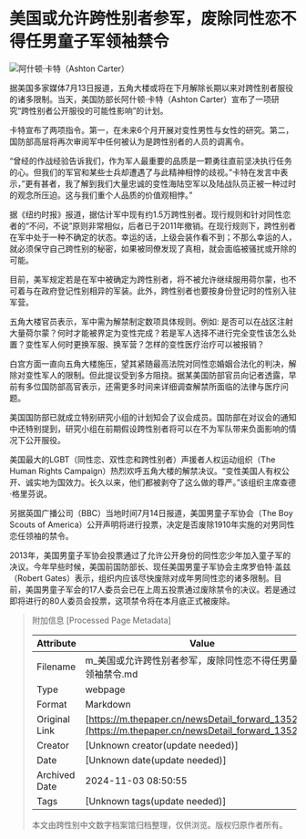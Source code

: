 # 美国或允许跨性别者参军，废除同性恋不得任男童子军领袖禁令

![阿什顿·卡特（Ashton Carter）](http://image.thepaper.cn/www/image/4/457/511.jpg)

据美国多家媒体7月13日报道，五角大楼或将在下月解除长期以来对跨性别者服役的诸多限制。当天，美国防部长阿什顿·卡特（Ashton Carter）宣布了一项研究“跨性别者公开服役的可能性影响”的计划。

卡特宣布了两项指令。第一，在未来6个月开展对变性男性与女性的研究。第二，国防部高层将再次审阅军中任何被认为是跨性别者的人员的调离令。

“曾经的作战经验告诉我们，作为军人最重要的品质是一颗勇往直前坚决执行任务的心。但我们的军官和某些士兵却遭遇了与此精神相悖的歧视。”卡特在发言中表示，”更有甚者，我了解到我们大量忠诚的变性海陆空军以及陆战队员正被一种过时的观念所压迫。这与我们重个人品质的价值观相悖。”

据《纽约时报》报道，据估计军中现有约1.5万跨性别者。现行规则和针对同性恋者的“不问，不说”原则非常相似，后者已于2011年撤销。在现行规则下，跨性别者在军中处于一种不确定的状态。幸运的话，上级会装作看不到；不那么幸运的人，就必须保守自己跨性别的秘密，如果被同僚发现了真相，就会面临被骚扰或开除的可能。

目前，美军规定若是在军中被确定为跨性别者，将不被允许继续服用荷尔蒙，也不可着与在政府登记性别相异的军装。此外，跨性别者也要按身份登记时的性别入驻军营。

五角大楼官员表示，军中需为解禁制定数项具体规则。例如: 是否可以在战区注射大量荷尔蒙？何时才能被界定为变性完成？若是军人选择不进行完全变性该怎么处置？变性军人何时更换军服、换军营？怎样的变性医疗治疗可以被报销？

白宫方面一直向五角大楼施压，望其紧随最高法院对同性恋婚姻合法化的判决，解除对变性军人的限制。但此提议受到多方阻挠。据某美国防部官员向记者透露，早前有多位国防部高官表示，还需更多时间来详细调查解禁所面临的法律与医疗问题。

美国国防部已就成立特别研究小组的计划知会了议会成员。国防部在对议会的通知中还特别提到，研究小组在前期假设跨性别者将可以在不为军队带来负面影响的情况下公开服役。

美国最大的LGBT（同性恋、双性恋和跨性别者）声援者人权运动组织（The Human Rights Campaign）热烈欢呼五角大楼的解禁决议。“变性美国人有权公开、诚实地为国效力。长久以来，他们都被剥夺了这么做的尊严。”该组织主席查德·格里芬说。

另据英国广播公司（BBC）当地时间7月14日报道，美国男童子军协会（The Boy Scouts of America）公开声明将进行投票，决定是否废除1910年实施的对男同性恋任领袖的禁令。

2013年，美国男童子军协会投票通过了允许公开身份的同性恋少年加入童子军的决议。今年早些时候，美国前国防部长、现任美国男童子军协会主席罗伯特·盖兹（Robert Gates）表示，组织内应该尽快废除对成年男同性恋的诸多限制。目前，美国男童子军会的17人委员会已在上周五投票通过废除禁令的决议。若是通过即将进行的80人委员会投票，这项禁令将在本月底正式被废除。

> 附加信息 [Processed Page Metadata]
>
> | Attribute       | Value                                  |
> |-----------------|----------------------------------------|
> | Filename        | m_美国或允许跨性别者参军，废除同性恋不得任男童子军领袖禁令.md                             |
> | Type            | webpage                                 |
> | Format          | Markdown                               |
> | Original Link   | [https://m.thepaper.cn/newsDetail_forward_1352313](https://m.thepaper.cn/newsDetail_forward_1352313)                       |
> | Creator         | [Unknown creator(update needed)]                              |
> | Date            | [Unknown date(update needed)]                                 |
> | Archived Date   | 2024-11-03 08:50:55                             |
> | Tags            | [Unknown tags(update needed)]                                 |
>
> 本文由跨性别中文数字档案馆归档整理，仅供浏览。版权归原作者所有。
>
